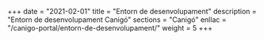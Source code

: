 +++
date        = "2021-02-01"
title       = "Entorn de desenvolupament"
description = "Entorn de desenvolupament Canigó"
sections    = "Canigó"
enllac		= "/canigo-portal/entorn-de-desenvolupament/"
weight		= 5
+++
